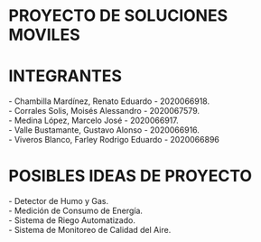 <h1><strong>PROYECTO DE SOLUCIONES MOVILES</strong></h1>
<h1><strong>INTEGRANTES</strong></h1>
- Chambilla Mardínez, Renato Eduardo - 2020066918.<br>
- Corrales Solis, Moisés Alessandro - 2020067579.<br>
- Medina López, Marcelo José - 2020066917.<br>
- Valle Bustamante, Gustavo Alonso - 2020066916.<br>
- Viveros Blanco, Farley Rodrigo Eduardo - 2020066896<br>
<h1><strong>POSIBLES IDEAS DE PROYECTO</strong></h1>
- Detector de Humo y Gas.<br>
- Medición de Consumo de Energía.<br>
- Sistema de Riego Automatizado.<br>
- Sistema de Monitoreo de Calidad del Aire.<br>
